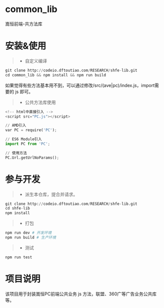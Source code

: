 # common_lib
嵩恒前端-共方法库
# 安装&使用
> * 自定义编译
```python
git clone http://codeio.dftoutiao.com/RESEARCH/shfe-lib.git
cd common_lib && npm install && npm run build
```
如果觉得有些方法基本用不到，可以通过修改/src/(ave|pc)/index.js，import需要的 js 即可。
> * 公共方法库使用
```python
<!-- html中直接引入 -->
<script src="PC.js"></script>
```
```python
// AMD引入
var PC = require('PC');

// ES6 Module引入
import PC from 'PC';

// 使用方法
PC.Url.getUrlNoParams();
```
# 参与开发

> * 派生本仓库，提合并请求。

```python
git clone http://codeio.dftoutiao.com/RESEARCH/shfe-lib.git
cd shfe-lib
npm install
```
> * 打包
```python
npm run dev # 开发环境
npm run build # 生产环境
```

> * 测试
```python
npm run test
```
# 项目说明

该项目用于封装嵩恒PC前端公共业务 js 方法，联盟、360广等广告业务公共库等。
